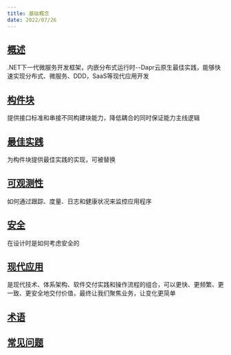```yaml
---
title: 基础概念
date: 2022/07/26
---
```


## [概述](/Framework/concepts/overview)

.NET下一代微服务开发框架，内嵌分布式运行时--Dapr云原生最佳实践，能够快速实现分布式、微服务、DDD，SaaS等现代应用开发

## [构件块](/Framework/concepts/building-blocks-concept)

提供接口标准和串接不同构建块能力，降低耦合的同时保证能力主线逻辑

## [最佳实践 ](/Framework/concepts/contrib-concept)

为构件块提供最佳实践的实现，可被替换

## [可观测性](/Framework/concepts/observability)

如何通过跟踪、度量、日志和健康状况来监控应用程序

## [安全](/Framework/concepts/security)

在设计时是如何考虑安全的

## [现代应用](/Framework/concepts/modern-application)

是现代技术、体系架构、软件交付实践和操作流程的组合，可以更快、更频繁、更一致、更安全地交付价值，最终让我们聚焦业务，让变化更简单

## [术语](/Framework/concepts/terminology)

## [常见问题](/Framework/concepts/faq)